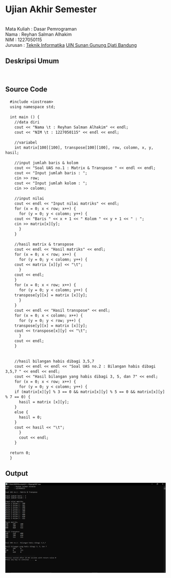 # Ujian Akhir Semester 
<br> Mata Kuliah : Dasar Pemrograman
<br> Nama : Reyhan Salman Alhakim
<br> NIM : 1227050115
<br> Jurusan : [Teknik Informatika](http://if.uinsgd.ac.id/) [UIN Sunan Gunung Djati Bandung](https://uinsgd.ac.id/) 

## Deskripsi Umum
<br> 

## Source Code
	  #include <iostream>
	  using namespace std;

	  int main () {
	    //data diri
	    cout << "Nama \t : Reyhan Salman Alhakim" << endl;
	    cout << "NIM \t : 1227050115" << endl << endl;

	    //variabel
	    int matrix[100][100], transpose[100][100], row, colomn, x, y, hasil;

	    //input jumlah baris & kolom
	    cout << "Soal UAS no.1 : Matrix & Transpose " << endl << endl;
	    cout << "Input jumlah baris : ";
	    cin >> row;
	    cout << "Input jumlah kolom : ";
	    cin >> colomn;

	    //input nilai
	    cout << endl << "Input nilai matriks" << endl;
	    for (x = 0; x < row; x++) {
	      for (y = 0; y < colomn; y++) {
		cout << "Baris " << x + 1 << " Kolom " << y + 1 << " : ";
		cin >> matrix[x][y];
	      }
	    }

	    //hasil matrix & transpose
	    cout << endl << "Hasil matriks" << endl;
	    for (x = 0; x < row; x++) {
	      for (y = 0; y < colomn; y++) {
		cout << matrix [x][y] << "\t";
	      }
	    cout << endl;
	    }
	    for (x = 0; x < row; x++) {
	      for (y = 0; y < colomn; y++) {
		transpose[y][x] = matrix [x][y];
	      }
	    }
	    cout << endl << "Hasil transpose" << endl;
	    for (x = 0; x < colomn; x++) {
	      for (y = 0; y < row; y++) {
		transpose[y][x] = matrix [x][y];
		cout << transpose[x][y] << "\t";
	      }
	    cout << endl;
	    }


	    //hasil bilangan habis dibagi 3,5,7
	    cout << endl << endl << "Soal UAS no.2 : Bilangan habis dibagi 3,5,7 " << endl << endl;
	    cout << "Hasil bilangan yang habis dibagi 3, 5, dan 7" << endl;
	    for (x = 0; x < row; x++) {
	      for (y = 0; y < colomn; y++) {
		if (matrix[x][y] % 3 == 0 && matrix[x][y] % 5 == 0 && matrix[x][y] % 7 == 0) {
		  hasil = matrix [x][y];
		}
		else {
		  hasil = 0;
		}
		cout << hasil << "\t";
	      }
	      cout << endl;
	    }

	  return 0;
	  }

## Output
<img src="output.png"/>
